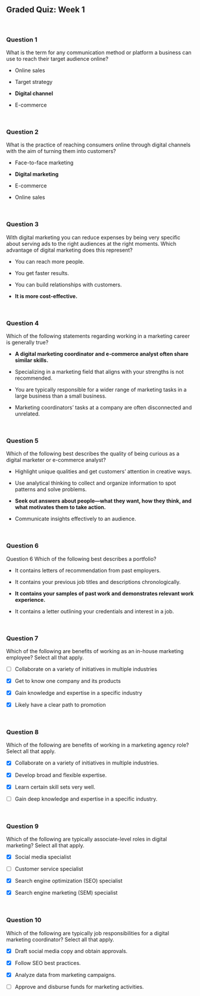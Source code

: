 ## Graded Quiz: Week 1

<br>

### Question 1

What is the term for any communication method or platform a business can use to reach their target audience online?

- Online sales


- Target strategy


- **Digital channel**


- E-commerce

<br>

### Question 2

What is the practice of reaching consumers online through digital channels with the aim of turning them into customers?

- Face-to-face marketing


- **Digital marketing**


- E-commerce


- Online sales

<br>

### Question 3

With digital marketing you can reduce expenses by being very specific about serving ads to the right audiences at the right moments. Which advantage of digital marketing does this represent?

- You can reach more people.


- You get faster results.


- You can build relationships with customers.


- **It is more cost-effective.**

<br>

### Question 4

Which of the following statements regarding working in a marketing career is generally true?

- **A digital marketing coordinator and e-commerce analyst often share similar skills.**


- Specializing in a marketing field that aligns with your strengths is not recommended.


- You are typically responsible for a wider range of marketing tasks in a large business than a small business.


- Marketing coordinators’ tasks at a company are often disconnected and unrelated.

<br>

### Question 5

Which of the following best describes the quality of being curious as a digital marketer or e-commerce analyst?

- Highlight unique qualities and get customers’ attention in creative ways.


- Use analytical thinking to collect and organize information to spot patterns and solve problems.


- **Seek out answers about people—what they want, how they think, and what motivates them to take action.**


- Communicate insights effectively to an audience.

<br>

### Question 6

Question 6
Which of the following best describes a portfolio?

- It contains letters of recommendation from past employers.


- It contains your previous job titles and descriptions chronologically.


- **It contains your samples of past work and demonstrates relevant work experience.**


- It contains a letter outlining your credentials and interest in a job.

<br>

### Question 7

Which of the following are benefits of working as an in-house marketing employee? Select all that apply.

+ [ ] Collaborate on a variety of initiatives in multiple industries

+ [x] Get to know one company and its products 

+ [x] Gain knowledge and expertise in a specific industry

+ [x] Likely have a clear path to promotion

<br>

### Question 8

Which of the following are benefits of working in a marketing agency role? Select all that apply.

+ [x] Collaborate on a variety of initiatives in multiple industries.

+ [x] Develop broad and flexible expertise.

+ [x] Learn certain skill sets very well.

+ [ ] Gain deep knowledge and expertise in a specific industry.

<br>

### Question 9

Which of the following are typically associate-level roles in digital marketing? Select all that apply.

+ [x] Social media specialist

+ [ ] Customer service specialist

+ [x] Search engine optimization (SEO) specialist

+ [x] Search engine marketing (SEM) specialist

<br>

### Question 10

Which of the following are typically job responsibilities for a digital marketing coordinator? Select all that apply.

+ [x] Draft social media copy and obtain approvals.

+ [x] Follow SEO best practices.

+ [x] Analyze data from marketing campaigns.

+ [ ] Approve and disburse funds for marketing activities.


